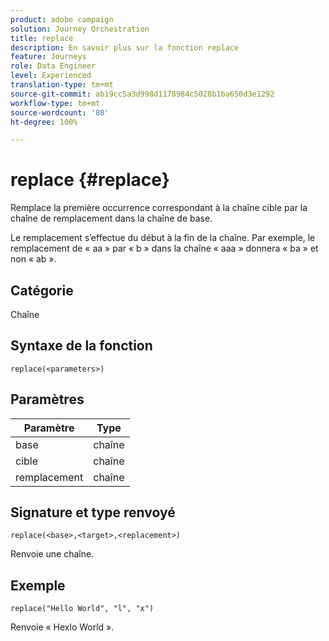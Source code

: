 ```yaml
---
product: adobe campaign
solution: Journey Orchestration
title: replace
description: En savoir plus sur la fonction replace
feature: Journeys
role: Data Engineer
level: Experienced
translation-type: tm+mt
source-git-commit: ab19cc5a3d998d1178984c5028b1ba650d3e1292
workflow-type: tm+mt
source-wordcount: '80'
ht-degree: 100%

---
```



# replace {#replace}

Remplace la première occurrence correspondant à la chaîne cible par la chaîne de remplacement dans la chaîne de base.

Le remplacement s’effectue du début à la fin de la chaîne. Par exemple, le remplacement de « aa » par « b » dans la chaîne « aaa » donnera « ba » et non « ab ».

## Catégorie

Chaîne

## Syntaxe de la fonction

`replace(<parameters>)`

## Paramètres

| Paramètre | Type |
|-----------|--------------|
| base | chaîne |
| cible | chaîne |
| remplacement | chaîne |

## Signature et type renvoyé

`replace(<base>,<target>,<replacement>)`

Renvoie une chaîne.

## Exemple

`replace("Hello World", "l", "x")`

Renvoie « Hexlo World ».
